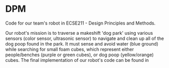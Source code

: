 # DPM
Code for our team's robot in ECSE211 - Design Principles and Methods. 

Our robot's mission is to traverse a makeshift 'dog park' using various sensors (color sensor, ultrasonic sensor) to navigate and clean up all of the dog poop found in the park.
It must sense and avoid water (blue ground) while searching for small foam cubes, which represent either people/benches (purple or green cubes), or dog poop (yellow/orange) cubes.
The final implementation of our robot's code can be found in 
